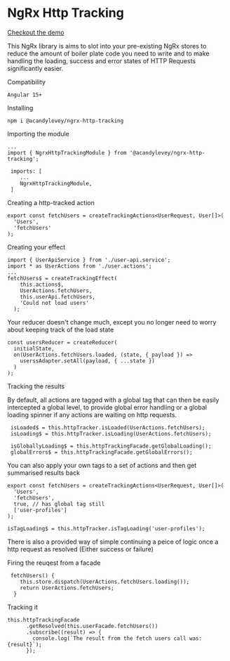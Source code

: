# NgRx Http Tracking

[Checkout the demo](https://acandylevey.github.io/ngrx-http-tracking/)

This NgRx library is aims to slot into your pre-existing NgRx stores to reduce the amount of boiler plate code you need to write and to make handling the loading, success and error states of HTTP Requests significantly easier.

Compatibility

```
Angular 15+
```

Installing

```
npm i @acandylevey/ngrx-http-tracking
```

Importing the module

```
...
import { NgrxHttpTrackingModule } from '@acandylevey/ngrx-http-tracking';

 imports: [
    ...
    NgrxHttpTrackingModule,
 ]

```

Creating a http-tracked action

```
export const fetchUsers = createTrackingActions<UserRequest, User[]>(
  'Users',
  'fetchUsers'
);
```

Creating your effect

```
import { UserApiService } from './user-api.service';
import * as UserActions from './user.actions';
...
fetchUsers$ = createTrackingEffect(
    this.actions$,
    UserActions.fetchUsers,
    this.userApi.fetchUsers,
    'Could not load users'
  );
```

Your reducer doesn't change much, except you no longer need to worry about keeping track of the load state

```
const usersReducer = createReducer(
  initialState,
  on(UserActions.fetchUsers.loaded, (state, { payload }) =>
    userssAdapter.setAll(payload, { ...state })
  )
);
```

Tracking the results

By default, all actions are tagged with a global tag that can then be easily intercepted a global level, to provide global error handling or a global loading spinner if any actions are waiting on http requests.

```
 isLoaded$ = this.httpTracker.isLoaded(UserActions.fetchUsers);
 isLoading$ = this.httpTracker.isLoading(UserActions.fetchUsers);

 isGloballyLoading$ = this.httpTrackingFacade.getGlobalLoading();
 globalErrors$ = this.httpTrackingFacade.getGlobalErrors();
```

You can also apply your own tags to a set of actions and then get summarised results back

```
export const fetchUsers = createTrackingActions<UserRequest, User[]>(
  'Users',
  'fetchUsers',
  true, // has global tag still
  ['user-profiles']
);

isTagLoading$ = this.httpTracker.isTagLoading('user-profiles');
```

There is also a provided way of simple continuing a peice of logic once a http request as resolved (Either success or failure)

Firing the reuqest from a facade

```
 fetchUsers() {
    this.store.dispatch(UserActions.fetchUsers.loading());
    return UserActions.fetchUsers;
  }
```

Tracking it

```
this.httpTrackingFacade
      .getResolved(this.userFacade.fetchUsers())
      .subscribe((result) => {
        console.log(`The result from the fetch users call was: {result}`);
      });
```
